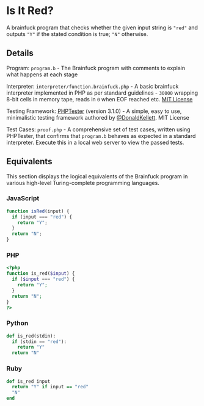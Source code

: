# Is It Red?

A brainfuck program that checks whether the given input string is `"red"` and outputs `"Y"` if the stated condition is true; `"N"` otherwise.

## Details

Program: `program.b` - The Brainfuck program with comments to explain what happens at each stage

Interpreter: `interpreter/function.brainfuck.php` - A basic brainfuck interpreter implemented in PHP as per standard guidelines - `30000` wrapping 8-bit cells in memory tape, reads in `0` when EOF reached etc.  [MIT License](https://github.com/DonaldKellett/Brainfuck/blob/master/LICENSE)

Testing Framework: [PHPTester](https://github.com/DonaldKellett/PHPTester) (version 3.1.0) - A simple, easy to use, minimalistic testing framework authored by [@DonaldKellett](https://github.com/DonaldKellett).  MIT License

Test Cases: `proof.php` - A comprehensive set of test cases, written using PHPTester, that confirms that `program.b` behaves as expected in a standard interpreter.  Execute this in a local web server to view the passed tests.

## Equivalents

This section displays the logical equivalents of the Brainfuck program in various high-level Turing-complete programming languages.

### JavaScript

```javascript
function isRed(input) {
  if (input === "red") {
    return "Y";
  }
  return "N";
}
```

### PHP

```php
<?php
function is_red($input) {
  if ($input === "red") {
    return "Y";
  }
  return "N";
}
?>
```

### Python

```python
def is_red(stdin):
  if (stdin == "red"):
    return "Y"
  return "N"
```

### Ruby

```ruby
def is_red input
  return "Y" if input == "red"
  "N"
end
```
